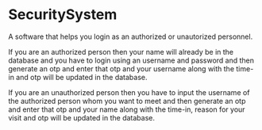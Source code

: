 # SecuritySystem
A software that helps you login as an authorized or unautorized personnel.

If you are an authorized person then your name will already be in the database and you have to login using an username and password and then generate an otp and enter that otp and your username along with the time-in and otp will be updated in the database.

If you are an unauthorized person then you have to input the username of the authorized person whom you want to meet and then generate an otp and enter that otp and your name along with the time-in, reason for your visit and otp will be updated in the database.
